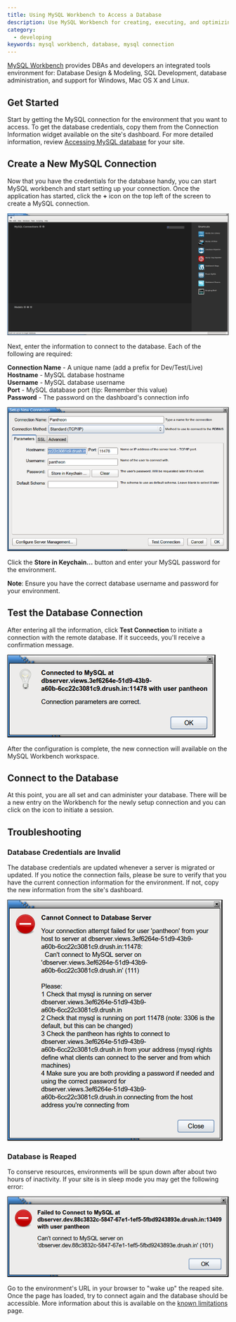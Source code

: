 ```yaml
---
title: Using MySQL Workbench to Access a Database
description: Use MySQL Workbench for creating, executing, and optimizing SQL queries.
category:
  - developing
keywords: mysql workbench, database, mysql connection 
---
```

[MySQL Workbench](http://dev.mysql.com/downloads/tools/workbench/) provides DBAs and developers an integrated tools environment for: Database Design & Modeling, SQL Development, database administration, and support for Windows, Mac OS X and Linux.

## Get Started

Start by getting the MySQL connection for the environment that you want to access. To get the database credentials, copy them from the Connection Information widget available on the site's dashboard. For more detailed information, review [Accessing MySQL database](/docs/articles/local/accessing-mysql-databases/) for your site.

## Create a New MySQL Connection

Now that you have the credentials for the database handy, you can start MySQL workbench and start setting up your connection. Once the application has started, click the **+** icon on the top left of the screen to create a MySQL connection.  


 ![](/source/docs/assets/images/desk_images/224665.png)​

Next, enter the information to connect to the database. Each of the following are required:

**Connection Name** - A unique name (add a prefix for Dev/Test/Live)  
**Hostname** - MySQL database hostname  
**Username** - MySQL database username  
**Port** - MySQL database port (tip: Remember this value)  
**Password** - The password on the dashboard's connection info

![Create a saved connection](/source/docs/assets/images/desk_images/224652.png)

Click the **Store in Keychain...** button and enter your MySQL password for the environment.

**Note**: Ensure you have the correct database username and password for your environment.

## Test the Database Connection

After entering all the information, click **Test Connection** to initiate a connection with the remote database. If it succeeds, you'll receive a confirmation message.

![Test a saved connection](/source/docs/assets/images/desk_images/224669.png)

After the configuration is complete, the new connection will available on the MySQL Workbench workspace. 

## Connect to the Database

At this point, you are all set and can administer your database. There will be a new entry on the Workbench for the newly setup connection and you can click on the icon to initiate a session.


## Troubleshooting

### Database Credentials are Invalid

The database credentials are updated whenever a server is migrated or updated. If you notice the connection fails, please be sure to verify that you have the current connection information for the environment. If not, copy the new information from the site's dashboard.

![](/source/docs/assets/images/desk_images/224670.png)​

### Database is Reaped

To conserve resources, environments will be spun down after about two hours of inactivity. If your site is in  sleep mode you may get the following error:

![](/source/docs/assets/images/desk_images/224763.png)​

Go to the environment's URL in your browser to "wake up" the reaped site. Once the page has loaded, try to connect again and the database should be accessible. More information about this is available on the [known limitations](/docs/articles/sites/known-limitations) page.

